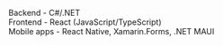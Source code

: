Backend - C#/.NET  
Frontend - React (JavaScript/TypeScript)  
Mobile apps - React Native, Xamarin.Forms, .NET MAUI  
